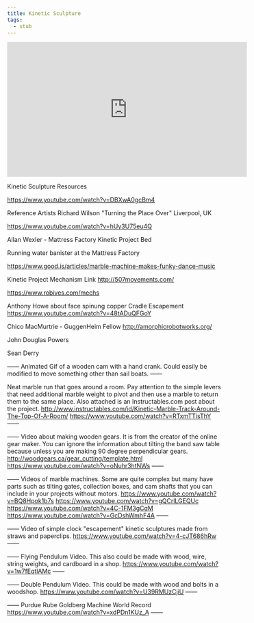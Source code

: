 ```yaml
---
title: Kinetic Sculpture
tags:
  - stub
---
```


<div class="container-16-9-iframe">
<iframe class="youTubeIframe" width="560" height="315" src="https://www.youtube.com/embed/78KAipp2Z2o?si=9dKBAH-hrjueiSfg" title="YouTube video player" frameborder="0" allow="accelerometer; autoplay; clipboard-write; encrypted-media; gyroscope; picture-in-picture; web-share" allowfullscreen></iframe>
</div>

Kinetic Sculpture Resources

https://www.youtube.com/watch?v=DBXwA0gcBm4

Reference Artists Richard Wilson "Turning the Place Over" Liverpool, UK

https://www.youtube.com/watch?v=hUy3U75eu4Q

Allan Wexler - Mattress Factory Kinetic Project Bed

Running water banister at the Mattress Factory

https://www.good.is/articles/marble-machine-makes-funky-dance-music

Kinetic Project Mechanism Link
http://507movements.com/

https://www.robives.com/mechs

Anthony Howe about face spinung copper
Cradle Escapement
https://www.youtube.com/watch?v=48tADuQFGoY

Chico MacMurtrie - GuggenHeim Fellow
http://amorphicrobotworks.org/

John Douglas Powers

Sean Derry

——
Animated Gif of a wooden cam with a hand crank. Could easily be modified to move something other than sail boats.
——

Neat marble run that goes around a room. Pay attention to the simple levers that need additional marble weight to pivot and then use a marble to return them to the same place. Also attached is an Instructables.com post about the project.
http://www.instructables.com/id/Kinetic-Marble-Track-Around-The-Top-Of-A-Room/
https://www.youtube.com/watch?v=RTxmTTisThY
——

——
Video about making wooden gears. It is from the creator of the online gear maker. You can ignore the information about tilting the band saw table because unless you are making 90 degree perpendicular gears.
http://woodgears.ca/gear_cutting/template.html
https://www.youtube.com/watch?v=oNuhr3htNWs
——

——
Videos of marble machines. Some are quite complex but many have parts such as tilting gates, collection boxes, and cam shafts that you can include in your projects without motors.
https://www.youtube.com/watch?v=BQ8Hpok1b7s
https://www.youtube.com/watch?v=gQCrlLGEQUc
https://www.youtube.com/watch?v=4C-1FM3gCqM
https://www.youtube.com/watch?v=GcDshWmhF4A
——

——
Video of simple clock "escapement" kinetic sculptures made from straws and paperclips.
https://www.youtube.com/watch?v=4-cJT686hRw
——

——
Flying Pendulum Video. This also could be made with wood, wire, string weights, and cardboard in a shop.
https://www.youtube.com/watch?v=1w7fEqtlAMc
——

——
Double Pendulum Video. This could be made with wood and bolts in a woodshop.
https://www.youtube.com/watch?v=U39RMUzCjiU
——

——
Purdue Rube Goldberg Machine World Record
https://www.youtube.com/watch?v=xdPDn1KUz_A
——
